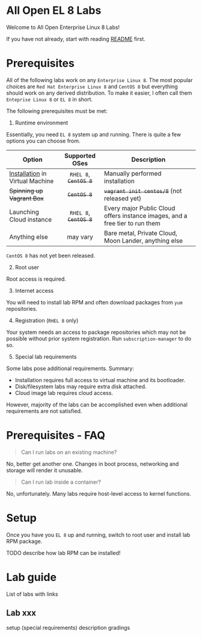 # All Open EL 8 Labs

Welcome to All Open Enterprise Linux 8 Labs!

If you have not already, start with reading [README](README.md) first.

# Prerequisites

All of the following labs work on any `Enterprise Linux 8`. The most popular choices are `Red Hat Enterprise Linux 8` and `CentOS 8` but everything should work on any derived distribution. To make it easier, I often call them `Enteprise Linux 8` or `EL 8` in short.

The following prerequisites must be met:

1. Runtime environment

Essentially, you need `EL 8` system up and running. There is quite a few options you can choose from.

| Option                                             | Supported OSes           | Description                                    |
| -------------------------------------------------- |:------------------------:| ---------------------------------------------- |
| [Installation](INSTALLATION.md) in Virtual Machine | `RHEL 8`, ~~`CentOS 8`~~ | Manually performed installation                |
| ~~Spinning up Vagrant Box~~                        | ~~`CentOS 8`~~           | ~~`vagrant init centos/8`~~ (not released yet) |
| Launching Cloud instance                           | `RHEL 8`, ~~`CentOS 8`~~ | Every major Public Cloud offers instance images, and a free tier to run them |
| Anything else                                      | may vary                 | Bare metal, Private Cloud, Moon Lander, anything else |

`CentOS 8` has not yet been released.

2. Root user

Root access is required.

3. Internet access

You will need to install lab RPM and often download packages from `yum` repositories.

4. Registration (`RHEL 8` only)

Your system needs an access to package repositories which may not be possible without prior system registration.
Run `subscription-manager` to do so.

5. Special lab requirements

Some labs pose additional requirements. Summary:
* Installation requires full access to virtual machine and its bootloader.
* Disk/filesystem labs may require extra disk attached.
* Cloud image lab requires cloud access.

However, majority of the labs can be accomplished even when additional requirements are not satisfied.

# Prerequisites - FAQ
> Can I run labs on an existing machine?

No, better get another one. Changes in boot process, networking and storage will render it unusable.

> Can I run lab inside a container?

No, unfortunately. Many labs require host-level access to kernel functions.

# Setup

Once you have you `EL 8` up and running, switch to root user and install lab RPM package.

TODO describe how lab RPM can be installed!

# Lab guide

List of labs with links

## Lab xxx
setup (special requirements)
description
gradings